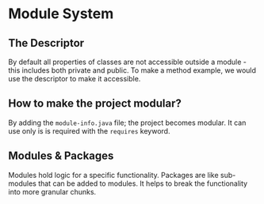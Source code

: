 # Module System

## The Descriptor
By default all properties of classes are not accessible outside a module - this includes both
private and public.  To make a method example, we would use the descriptor to make it accessible.

## How to make the project modular?
By adding the `module-info.java` file; the project becomes modular.  It can use only is is required
with the `requires` keyword.

## Modules & Packages
Modules hold logic for a specific functionality.
Packages are like sub-modules that can be added to modules.  It helps to break
the functionality into more granular chunks.

